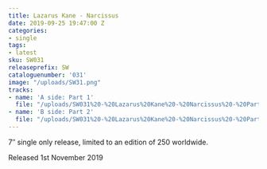 ```yaml
---
title: Lazarus Kane - Narcissus
date: 2019-09-25 19:47:00 Z
categories:
- single
tags:
- latest
sku: SW031
releaseprefix: SW
cataloguenumber: '031'
image: "/uploads/SW31.png"
tracks:
- name: 'A side: Part 1'
  file: "/uploads/SW031%20-%20Lazarus%20Kane%20-%20Narcissus%20-%20Part%201.mp3"
- name: 'B side: Part 2'
  file: "/uploads/SW031%20-%20Lazarus%20Kane%20-%20Narcissus%20-%20Part%202.mp3"
---
```


7″ single only release, limited to an edition of 250 worldwide.

Released 1st November 2019